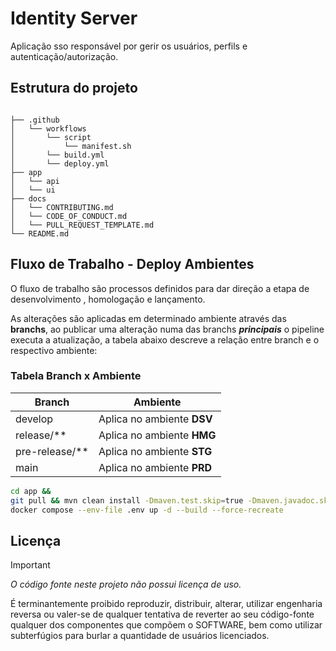 # Identity Server

Aplicação sso responsável por gerir os usuários, perfils e autenticação/autorização. 

## Estrutura do projeto

``` text

├── .github
│   └── workflows
│       └── script
│           └── manifest.sh
│       └── build.yml
│       └── deploy.yml
├── app
│   └── api
│   └── ui
├── docs
│   └── CONTRIBUTING.md
│   └── CODE_OF_CONDUCT.md
│   └── PULL_REQUEST_TEMPLATE.md
└── README.md
```

## Fluxo de Trabalho - Deploy Ambientes

O fluxo de trabalho são processos definidos para dar direção a etapa de desenvolvimento , homologação e lançamento.

As alterações são aplicadas em determinado ambiente através das **branchs**, ao publicar uma alteração numa das branchs ***principais*** o pipeline executa a atualização, a tabela abaixo descreve a relação entre branch e o respectivo ambiente:

### Tabela Branch x Ambiente

| Branch | Ambiente |
| --- | --- |
| develop | Aplica no ambiente __DSV__ |
| release/** | Aplica no ambiente __HMG__ |
| pre-release/** | Aplica no ambiente __STG__ |
| main | Aplica no ambiente __PRD__ |

``` sh
cd app &&
git pull && mvn clean install -Dmaven.test.skip=true -Dmaven.javadoc.skip=true -P tst &&
docker compose --env-file .env up -d --build --force-recreate
```

## Licença

> [!IMPORTANT]
> *O código fonte neste projeto não possui licença de uso.*

É terminantemente proibido reproduzir, distribuir, alterar, utilizar engenharia reversa ou valer-se de qualquer tentativa de reverter ao seu código-fonte qualquer dos componentes que compõem o SOFTWARE, bem como utilizar subterfúgios para burlar a quantidade de usuários licenciados.
